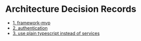 # Architecture Decision Records

* [1. framework-mvp](0001-framework-mvp.md)
* [2. authentication](0002-authentication.md)
* [3. use plain typescript instead of services](0003-use-plain-ts-instead-of-services.md)
